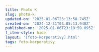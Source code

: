 ```yaml
---
title: Photo K
slug: photo-k
updated-on: '2025-01-06T23:13:58.745Z'
created-on: '2024-12-31T03:05:13.940Z'
published-on: '2025-01-06T23:18:59.095Z'
f_item-style: hide
layout: '[foto-korporativy].html'
tags: foto-korporativy
---
```



